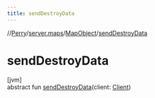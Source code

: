```yaml
---
title: sendDestroyData
---
```

//[Perry](../../../index.html)/[server.maps](../index.html)/[MapObject](index.html)/[sendDestroyData](send-destroy-data.html)



# sendDestroyData



[jvm]\
abstract fun [sendDestroyData](send-destroy-data.html)(client: [Client](../../client/-client/index.html))




